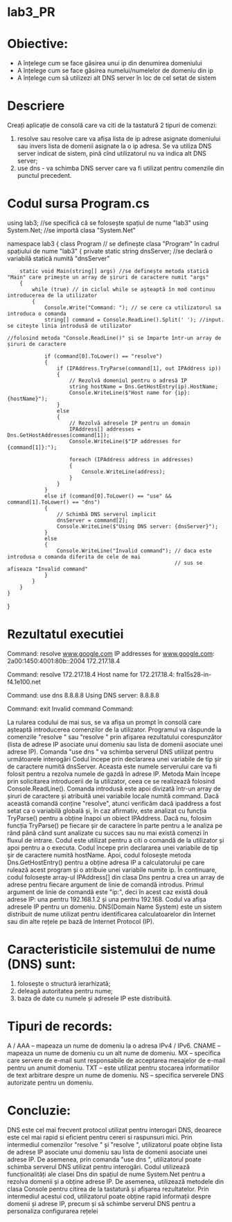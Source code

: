# lab3_PR

# Obiective: 
-	A înțelege cum se face găsirea unui ip din denumirea domeniului
-	A înțelege cum se face găsirea numelui/numelelor de domeniu din ip
-	A înțelege cum să utilizezi alt DNS server în loc de cel setat de sistem
# Descriere
  Creați aplicație de consolă care va citi de la tastatură 2 tipuri de comenzi:
1. resolve <domain> sau resolve <ip> care va afișa lista de ip adrese asignate domeniului sau invers lista de domenii asignate la o ip adresa. Se va utiliza DNS server indicat de sistem, pină cînd utilizatorul nu va indica alt DNS server;
2. use dns <ip> - va schimba DNS server care va fi utilizat pentru comenzile din punctul precedent.

# Codul sursa Program.cs
using lab3; //se specifică că se folosește spațiul de nume "lab3" 
using System.Net; //se importă clasa "System.Net" 

namespace lab3
{
    class Program //  se definește clasa "Program" în cadrul spațiului de nume "lab3"
    {
        private static string dnsServer; //se declară o variabilă statică numită "dnsServer"

        static void Main(string[] args) //se definește metoda statică "Main" care primește un array de șiruri de caractere numit "args"
        {
            while (true) // in ciclul while se așteaptă în mod continuu introducerea de la utilizator
            {
                Console.Write("Command: "); // se cere ca utilizatorul sa introduca o comanda
                string[] command = Console.ReadLine().Split(' '); //input. se citește linia introdusă de utilizator
                                                                  //folosind metoda "Console.ReadLine()" și se împarte într-un array de șiruri de caractere

                if (command[0].ToLower() == "resolve")
                {
                    if (IPAddress.TryParse(command[1], out IPAddress ip))
                    {
                        // Rezolvă domeniul pentru o adresă IP
                        string hostName = Dns.GetHostEntry(ip).HostName;
                        Console.WriteLine($"Host name for {ip}: {hostName}");
                    }
                    else
                    {
                        // Rezolvă adresele IP pentru un domain
                        IPAddress[] addresses = Dns.GetHostAddresses(command[1]);
                        Console.WriteLine($"IP addresses for {command[1]}:");

                        foreach (IPAddress address in addresses)
                        {
                            Console.WriteLine(address);
                        }
                    }
                }
                else if (command[0].ToLower() == "use" && command[1].ToLower() == "dns")
                {
                    // Schimbă DNS serverul implicit
                    dnsServer = command[2];
                    Console.WriteLine($"Using DNS server: {dnsServer}");
                }
                else
                {
                    Console.WriteLine("Invalid command"); // daca este introdusa o comanda diferita de cele de mai
                                                          // sus se afiseaza "Invalid command"
                }
            }
        }
    }
}
  
# Rezultatul executiei
 Command: resolve www.google.com
IP addresses for www.google.com:
2a00:1450:4001:80b::2004
172.217.18.4
  
Command: resolve 172.217.18.4
Host name for 172.217.18.4: fra15s28-in-f4.1e100.net
  
Command: use dns 8.8.8.8
Using DNS server: 8.8.8.8
  
Command: exit
Invalid command
Command:

La rularea codului de mai sus, se va afișa un prompt în consolă care așteaptă introducerea comenzilor de la utilizator.
  Programul va răspunde la comenzile "resolve <domain>" sau "resolve <ip>" prin afișarea rezultatului corespunzător 
  (lista de adrese IP asociate unui domeniu sau lista de domenii asociate unei adrese IP). Comanda "use dns <ip>" va 
  schimba serverul DNS utilizat pentru următoarele interogări	Codul începe prin declararea unei variabile de tip șir de caractere 
  numită dnsServer. Aceasta este numele serverului care va fi folosit pentru a rezolva numele de gazdă în adrese IP.
Metoda Main începe prin solicitarea introducerii de la utilizator, ceea ce se realizează folosind Console.ReadLine().
  Comanda introdusă este apoi divizată într-un array de șiruri de caractere și atribuită unei variabile locale numită command. Dacă această comandă conține "resolve", atunci verificăm dacă ipaddress a fost setat ca o variabilă globală și, în caz afirmativ, este analizat cu funcția TryParse() pentru a obține înapoi un obiect IPAddress.
Dacă nu, folosim funcția TryParse() pe fiecare șir de caractere în parte pentru a le analiza pe rând până când sunt analizate 
  cu succes sau nu mai există comenzi în fluxul de intrare.
Codul este utilizat pentru a citi o comandă de la utilizator și apoi pentru a o executa. Codul începe prin declararea unei variabile de tip șir de caractere numită hostName.
Apoi, codul folosește metoda Dns.GetHostEntry() pentru a obține adresa IP a calculatorului pe care rulează acest program și o atribuie unei variabile numite ip.
În continuare, codul folosește array-ul IPAddress[] din clasa Dns pentru a crea un array de adrese pentru fiecare argument de linie de comandă introdus.
Primul argument de linie de comandă este "ip:", deci în acest caz există două adrese IP: una pentru 192.168.1.2 și una pentru 192.168. Codul va afișa adresele IP pentru un domeniu.
DNS(Domain Name System) este un sistem distribuit de nume utilizat pentru identificarea calculatoarelor din Internet sau din alte rețele pe bază de Internet Protocol (IP).

# Caracteristicile sistemului de nume (DNS) sunt:
1.	folosește o structură ierarhizată;
2.	deleagă autoritatea pentru nume;
3.	baza de date cu numele și adresele IP este distribuită.

# Tipuri de records:
A / AAA – mapeaza un nume de domeniu la o adresa IPv4 / IPv6.
CNAME – mapeaza un nume de domeniu cu un alt nume de domeniu.
MX – specifica care servere de e-mail sunt responsabile de acceptarea mesajelor de e-mail pentru un anumit domeniu.
TXT – este utilizat pentru stocarea informatiilor de text arbitrare despre un nume de domeniu.
NS – specifica serverele DNS autorizate pentru un domeniu.

# Concluzie:
DNS este cel mai frecvent protocol utilizat pentru interogari DNS, deoarece este cel mai rapid si eficient pentru cereri si raspunsuri mici. Prin intermediul comenzilor "resolve <domain>" și "resolve <ip>", utilizatorul poate obține lista de adrese IP asociate unui domeniu sau lista de domenii asociate unei adrese IP. De asemenea, prin comanda "use dns <ip>", utilizatorul poate schimba serverul DNS utilizat pentru interogări. Codul utilizează funcționalități ale clasei Dns din spațiul de nume System.Net pentru a rezolva domenii și a obține adrese IP. De asemenea, utilizează metodele din clasa Console pentru citirea de la tastatură și afișarea rezultatelor.
Prin intermediul acestui cod, utilizatorul poate obține rapid informații despre domenii și adrese IP, precum și să schimbe serverul DNS pentru a personaliza configurarea rețelei





